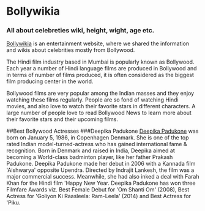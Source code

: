 # Bollywikia
### All about celebreties wiki, height, wight, age etc.
[Bollywikia](https://www.bollywikia.com/) is an entertainment website, where we shared the information and wikis about celebrities mostly from Bollywood.

The Hindi film industry based in Mumbai is popularly known as Bollywood. Each year a number of Hindi language films are produced in Bollywood and in terms of number of films produced, it is often considered as the biggest film producing center in the world.

Bollywood films are very popular among the Indian masses and they enjoy watching these films regularly. People are so fond of watching Hindi movies, and also love to watch their favorite stars in different characters. A large number of people love to read Bollywood News to learn more about their favorite stars and their upcoming films.

##Best Bollywood Actresses
###Deepika Padukone
[Deepika Padukone](https://www.bollywikia.com/deepika-padukone/) was born on January 5, 1986, in Copenhagen Denmark. She is one of the top rated Indian model-turned-actress who has gained international fame & recognition. Born in Denmark and raised in India, Deepika aimed at becoming a World-class badminton player, like her father Prakash Padukone. Deepika Padukone made her debut in 2006 with a Kannada film 'Aishwarya' opposite Upendra. Directed by Indrajit Lankesh, the film was a major commercial success. Meanwhile, she had also inked a deal with Farah Khan for the Hindi film 'Happy New Year. Deepika Padukone has won three Filmfare Awards viz. Best Female Debut for 'Om Shanti Om' (2008), Best Actress for 'Goliyon Ki Raasleela: Ram-Leela' (2014) and Best Actress for 'Piku.
